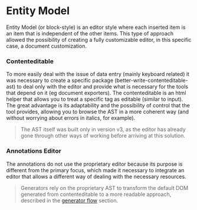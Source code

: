 # Entity Model

Entity Model (or block-style) is an editor style where each inserted item is an item that is independent of the other items. This type of approach allowed the possibility of creating a fully customizable editor, in this specific case, a document customization.

### Contenteditable

To more easily deal with the issue of data entry (mainly keyboard related) it was necessary to create a specific package (better-write-contenteditable-ast) to deal only with the editor and provide what is necessary for the tools that depend on it (eg document exporters). The contenteditable is an html helper that allows you to treat a specific tag as editable (similar to input). The great advantage is its adaptability and the possibility of control that the tool provides, allowing you to browse the AST in a more coherent way (and without worrying about errors in italics, for example).

> The AST itself was built only in version v3, as the editor has already gone through other ways of working before arriving at this solution.

### Annotations Editor

The annotations do not use the proprietary editor because its purpose is different from the primary focus, which made it necessary to integrate an editor that allows a different way of dealing with the necessary resources.

> Generators rely on the proprietary AST to transform the default DOM generated from contenteditable to a more readable approach, described in the [generator flow](./GENERATOR_FLOW.md) section.
